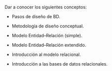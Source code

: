 Dar a conocer los siguientes conceptos:

* Pasos de diseño de BD.

* Metodología de diseño conceptual.

* Modelo Entidad–Relación (simple).

* Modelo Entidad–Relación extendido.

* Introducción al modelo relacional.

* Introducción a las bases de datos relacionales.
